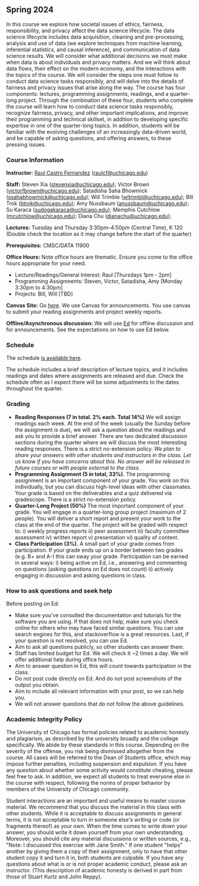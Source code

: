 ## Spring 2024

In this course we explore how societal issues of ethics, fairness, responsibility, and privacy affect the data science lifecycle. The data science lifecycle includes data acquisition, cleaning and pre-processing, analysis and use of data (we explore techniques from machine learning, inferential statistics, and causal inference), and communication of data science results. We will consider what additional decisions we must make when data is about individuals and privacy matters. And we will think about data flows, their effect on the modern economy, and the interactions with the topics of the course. We will consider the steps one must follow to conduct data science tasks responsibly, and will delve into the details of fairness and privacy issues that arise along the way. The course has four components: lectures, programming assignments, readings, and a quarter-long project. 
Through the combination of these four, students who complete the course will learn how to conduct data science tasks responsibly, recognize fairness, privacy, and other important implications, and improve their programming and technical skillset, in addition to developing specific expertise in one of the quarter-long topics. In addition, students will be familiar with the evolving challenges of an increasingly data-driven world, and be capable of asking questions, and offering answers, to these pressing issues.


### Course Information

**Instructor:** [Raul Castro Fernandez](https://raulcastrofernandez.com) (raulcf@uchicago.edu)

**Staff:** Steven Xia (stevenxia@uchicago.edu); Victor Brown (victorfbrown@uchicago.edu); Satadisha Saha Bhowmick (ssahabhowmick@uchicago.edu); Will Trimble (wltrimbl@uchicago.edu); Bill Trok (btrok@uchicago.edu); Amy Nussbaum (anussbaum@uchicago.edu); Su Karaca (sudogakaraca@uchicago.edu); Memphis Cutchlow (mcutchlow@uchicago.edu); Diana Chu (dianachu@uchicago.edu);

**Lectures:** Tuesday and Thursday 3:30pm–4:50pm (Central Time), K 120 (Double check the location as it may change before the start of the quarter)

**Prerequisites:** CMSC/DATA 11900

**Office Hours:** Note office hours are thematic. Ensure you come to the office hours appropriate for your need.

- Lecture/Readings/General Interest: Raul [Thursdays 1pm - 2pm]
- Programming Assignments: Steven, Victor, Satadisha, Amy [Monday 3:30pm to 4:30pm]
- Projects: Bill, Will [TBD]

**Canvas Site:** Go [here](https://canvas.uchicago.edu/courses/56232). We use Canvas for announcements. You use canvas to submit your reading assignments and project weekly reports.

**Offline/Asynchronous discussion:** We will use [Ed](https://edstem.org/us/courses/57009) for offline discussion and for announcements. See the expectations on how to use Ed below.
 
### Schedule

The schedule [is available here](schedule.md).

The schedule includes a brief description of lecture topics, and it includes readings and dates where assignments are released and due. Check the schedule often as I expect there will be some adjustments to the dates throughout the quarter.

### Grading

- **Reading Responses (7 in total. 2% each. Total 14%)** We will assign readings each week. At the end of the week (usually the Sunday before the assignment is due), we will ask a question about the readings and ask you to provide a brief answer. There are two dedicated discussion sections during the quarter where we will discuss the most interesting reading responses. There is a strict no-extension policy. *We plan to share your answers with other students and instructors in the class. Let us know if you have concerns about this. No answer will be released in future courses or with people external to the class.*
- **Programming Assignment (5 in total, 33%).** The programming assignment is an important component of your grade. You work on this individually, but you can discuss high-level ideas with other classmates. Your grade is based on the deliverables and a quiz delivered via gradescope. There is a strict no-extension policy.
- **Quarter-Long Project (50%)** The most important component of your grade. You will engage in a quarter-long group project (maximum of 2 people). You will deliver a short report and present your work to the class at the end of the quarter. The project will be graded with respect to: i) weekly progress reports ii) peer assessment iii) faculty committee assessment iv) written report v) presentation vi) quality of content. 
- **Class Participation (3%).** A small part of your grade comes from participation. If your grade ends up on a border between two grades (e.g. B+ and A-) this can sway your grade. Participation can be earned in several ways: i) being active on Ed, i.e., answering and commenting on questions (asking questions on Ed does not count) ii) actively engaging in discussion and asking questions in class.

### How to ask questions and seek help

Before posting on Ed:

- Make sure you've consulted the documentation and tutorials for the software you are using. If that does not help, make sure you check online for others who may have faced similar questions. You can use search engines for this, and stackoverflow is a great resources. Last, if your question is not resolved, you can use Ed.
- Aim to ask all questions publicly, so other students can answer them.
- Staff has limited budget for Ed. We will check it ~2 times a day. We will offer additional help during office hours. 
- Aim to answer question in Ed, this will count towards participation in the class.
- Do not post code directly on Ed. And do not post screenshots of the output you obtain.
- Aim to include all relevant information with your post, so we can help you.
- We will not answer questions that do not follow the above guidelines.

### Academic Integrity Policy

The University of Chicago has formal policies related to academic honesty and plagiarism, as described by the university broadly and the college specifically. We abide by these standards in this course. Depending on the severity of the offense, you risk being dismissed altogether from the course. All cases will be referred to the Dean of Students office, which may impose further penalties, including suspension and expulsion. If you have any question about whether some activity would constitute cheating, please feel free to ask. In addition, we expect all students to treat everyone else in the course with respect, following the norms of proper behavior by members of the University of Chicago community. 

Student interactions are an important and useful means to master course material. We recommend that you discuss the material in this class with other students. While it is acceptable to discuss assignments in general terms, it is not acceptable to turn in someone else's writing or code (or fragments thereof) as your own. When the time comes to write down your answer, you should write it down yourself from your own understanding. Moreover, you should cite any material discussions or written sources, e.g., "Note: I discussed this exercise with Jane Smith." If one student "helps" another by giving them a copy of their assignment, only to have that other student copy it and turn it in, both students are culpable. If you have any questions about what is or is not proper academic conduct, please ask an instructor. (This description of academic honesty is derived in part from those of Stuart Kurtz and John Reppy).
